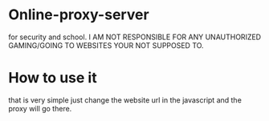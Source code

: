 # Online-proxy-server
for security and school.
I AM NOT RESPONSIBLE FOR ANY UNAUTHORIZED GAMING/GOING TO WEBSITES YOUR NOT SUPPOSED TO.

# How to use it

that is very simple just change the website url in the javascript and the proxy will go there.
